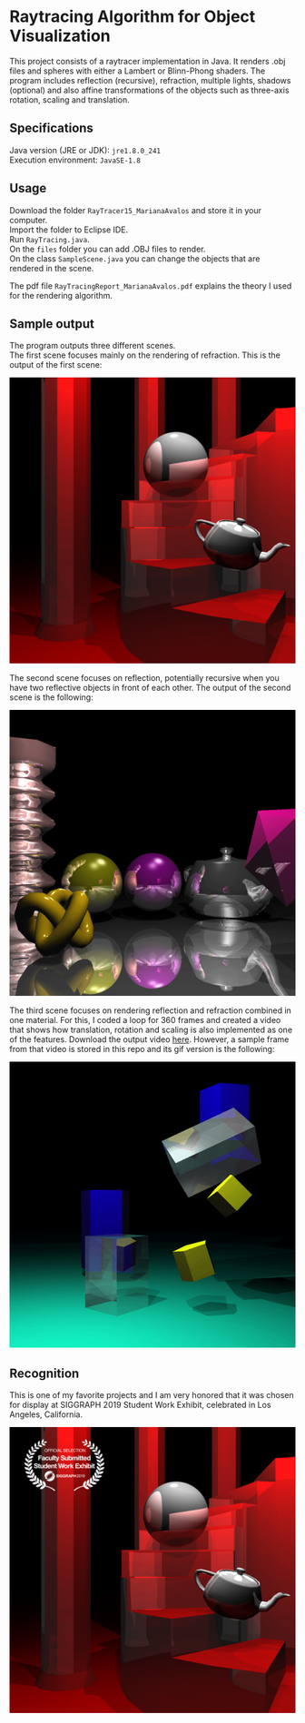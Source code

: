 # Raytracing Algorithm for Object Visualization

This project consists of a raytracer implementation in Java. It renders .obj files and spheres with either a Lambert or Blinn-Phong shaders. The program includes reflection (recursive), refraction, multiple lights, shadows (optional) and also affine transformations of the objects such as three-axis rotation, scaling and translation.

## Specifications

Java version (JRE or JDK): `jre1.8.0_241`<br />
Execution environment: `JavaSE-1.8`<br />


## Usage

Download the folder `RayTracer15_MarianaAvalos` and store it in your computer.<br />
Import the folder to Eclipse IDE.<br />
Run `RayTracing.java`.<br />
On the `files` folder you can add .OBJ files to render.<br />
On the class `SampleScene.java` you can change the objects that are rendered in the scene.<br />

The pdf file `RayTracingReport_MarianaAvalos.pdf` explains the theory I used for the rendering algorithm.

## Sample output
The program outputs three different scenes. <br />The first scene focuses mainly on the rendering of refraction. This is the output of the first scene:<br />

![alt text](https://github.com/the-other-mariana/raytracer/blob/master/RayTracer15_MarianaAvalos/test1.png?raw=true)<br />

The second scene focuses on reflection, potentially recursive when you have two reflective objects in front of each other. The output of the second scene is the following:<br />

![alt text](https://github.com/the-other-mariana/raytracer/blob/master/RayTracer15_MarianaAvalos/test2.png?raw=true)<br />

The third scene focuses on rendering reflection and refraction combined in one material. For this, I coded a loop for 360 frames and created a video that shows how translation, rotation and scaling is also implemented as one of the features. Download the output video [here](https://github.com/the-other-mariana/raytracer/blob/master/prisms-video.mp4). However, a sample frame from that video is stored in this repo and its gif version is the following: <br />

![alt text](https://github.com/the-other-mariana/raytracer/blob/master/prisms-gif.gif)<br />

## Recognition

This is one of my favorite projects and I am very honored that it was chosen for display at SIGGRAPH 2019 Student Work Exhibit, celebrated in Los Angeles, California. <br />

![alt text](https://github.com/the-other-mariana/raytracer/blob/master/SIGGRAPH-2019.png?raw=true)<br />




